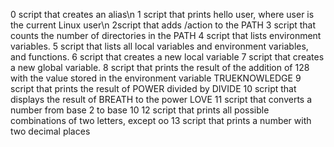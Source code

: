 0 script that creates an alias\n
1  script that prints hello user, where user is the current Linux user\n
2script that adds /action to the PATH
3 script that counts the number of directories in the PATH
4 script that lists environment variables.
5 script that lists all local variables and environment variables, and functions.
6 script that creates a new local variable
7 script that creates a new global variable.
8 script that prints the result of the addition of 128 with the value stored in the environment variable TRUEKNOWLEDGE
9  script that prints the result of POWER divided by DIVIDE
10 script that displays the result of BREATH to the power LOVE
11 script that converts a number from base 2 to base 10
12  script that prints all possible combinations of two letters, except oo
13  script that prints a number with two decimal places
